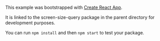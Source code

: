 This example was bootstrapped with [Create React App](https://github.com/facebook/create-react-app).

It is linked to the screen-size-query package in the parent directory for development purposes.

You can run `npm install` and then `npm start` to test your package.
